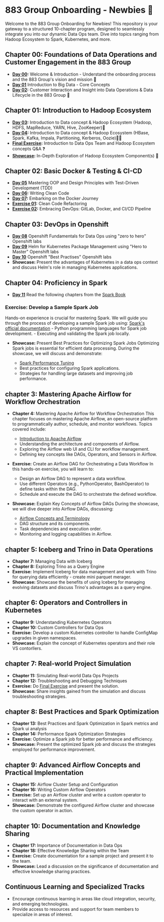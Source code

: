 # 883 Group Onboarding - Newbies :baby_bottle:

Welcome to the 883 Group Onboarding for Newbies! This repository is your gateway to a structured 10-chapter program, designed to seamlessly integrate you into our dynamic Data Ops team. Dive into topics ranging from Hadoop Ecosystem to Spark, Kubernetes, and more.

## Chapter 00: Foundations of Data Operations and Customer Engagement in the 883 Group
- **[Day 00](./chapter_00/day_00.md):** Welcome & Introduction - Understand the onboarding process and the 883 Group's vision and mission :dart:
- **[Day 01](./chapter_00/day_01.md)** Introduction to Big Data - Core Concepts 
- **[Day 02](./chapter_00/day_02.md):** Customer Interaction and Insight into Data Operations & Data Lifecycle in the 883 Group
:bow_and_arrow:


## Chapter 01: Introduction to Hadoop Ecosystem
- **[Day 03](./chapter_01/day_03.md):**  Introduction to Data concept & Hadoop Ecosystem (Hadoop, HDFS, MapReduce, YARN, Hive, ZooKeeper):elephant:
- **[Day 04](./chapter_01/day_04.md):**  Introduction to Data concept & Hadoop Ecosystem (HBase, Spark, Kafka, Impala, Partitioning, Kerberos, Oozie):elephant::elephant:
- **[Final Exercise](./chapter_01/final_exercise_01.md):** Introduction to Data Ops Team and Hadoop Ecosystem concepts Q&A :question:
- **[Showcase](./chapter_01/showcase/showcase01.md):** In-Depth Exploration of Hadoop Ecosystem Component(s) :book:


## Chapter 02: Basic Docker & Testing & CI-CD
- **[Day 05](./chapter_02/day_05.md)** Mastering OOP and Design Principles with Test-Driven Development (TDD)
- **[Day 06](./chapter_02/day_06.md):**  Writing Clean Code
- **[Day 07](./chapter_02/day_07.md):** Embarking on the Docker Journey
- **[Exercise 01](./chapter_02/final_exercise_02.md):** Clean Code Refactoring 
- **[Exercise 02](./chapter_02/final_exercise_03.md):** Embracing DevOps: GitLab, Docker, and CI/CD Pipeline


## Chapter 03: DevOps in Openshift
- **[Day 08](https://883g.github.io/GO-TO-INTERNAL)** Openshift Fundamentals for Data Ops using "zero to hero" Openshift labs
- **[Day 09](https://883g.github.io/GO-TO-INTERNAL)** Helm for Kubernetes Package Management using "Hero to Master" Openshift labs 
- **[Day 10](https://883g.github.io/GO-TO-INTERNAL)**  Openshift "Best Practises"  Openshift labs
- **Showcase:** Present the advantages of Kubernetes in a data ops context and discuss Helm's role in managing Kubernetes applications.


## Chapter 04: Proficiency in Spark

- **[Day 11](./chapter_04/day_11.md)** Read the following chapters from the [Spark Book](https://github.com/hemant-rout/BigData/blob/master/Learning%20Spark%20%20Lightning-Fast%20Big%20Data%20Analysis%20.pdf)

### **Exercise:** Develop a Sample Spark Job
Hands-on experience is crucial for mastering Spark. We will guide you through the process of developing a sample Spark job using: [Spark's official documentation](https://spark.apache.org/docs/latest/)
    - Python programming languages for Spark job development.
    - Executing and validating the Spark job locally.

- **Showcase:** Present Best Practices for Optimizing Spark Jobs
Optimizing Spark jobs is essential for efficient data processing. During the showcase, we will discuss and demonstrate:

    - [Spark Performance Tuning](https://spark.apache.org/docs/latest/tuning.html)
    - Best practices for configuring Spark applications.
    - Strategies for handling large datasets and improving job performance.


## chapter 3: Mastering Apache Airflow for Workflow Orchestration

- **Chapter 4:** Mastering Apache Airflow for Workflow Orchestration
This chapter focuses on mastering Apache Airflow, an open-source platform to programmatically author, schedule, and monitor workflows. Topics covered include:

    - [Introduction to Apache Airflow](https://airflow.apache.org/)
    - Understanding the architecture and components of Airflow.
    - Exploring the Airflow web UI and CLI for workflow management.
    - Defining key concepts like DAGs, Operators, and Sensors in Airflow.

- **Exercise:** Create an Airflow DAG for Orchestrating a Data Workflow
In this hands-on exercise, you will learn to:

    - Design an Airflow DAG to represent a data workflow.
    - Use different Operators (e.g., PythonOperator, BashOperator) to define tasks within the DAG.
    - Schedule and execute the DAG to orchestrate the defined workflow.

- **Showcase:**  Explain Key Concepts of Airflow DAGs
During the showcase, we will dive deeper into Airflow DAGs, discussing:

    - [Airflow Concepts and Terminology](https://airflow.apache.org/docs/apache-airflow/stable/concepts/index.html)
    - DAG structure and its components.
    - Task dependencies and execution order.
    - Monitoring and logging capabilities in Airflow.


## chapter 5: Iceberg and Trino in Data Operations
- **Chapter 7:** Managing Data with Iceberg
- **Chapter 8:** Exploring Trino as a Query Engine
- **Exercise:** Implement Iceberg for data management and work with Trino for querying data efficiently - create mini parquet merager.
- **Showcase:** Showcase the benefits of using Iceberg for managing evolving datasets and discuss Trino's advantages as a query engine.

## chapter 6: Operators and Controllers in Kubernetes
- **Chapter 9:** Understanding Kubernetes Operators
- **Chapter 10:** Custom Controllers for Data Ops
- **Exercise:** Develop a custom Kubernetes controller to handle ConfigMap upgrades in given namespaces.
- **Showcase:** Explain the concept of Kubernetes operators and their role VS contorllers.

## chapter 7: Real-world Project Simulation
- **Chapter 11:** Simulating Real-world Data Ops Projects
- **Chapter 12:** Troubleshooting and Debugging Techniques
- **Exercise:**  Do [Final Exercise](FinalExercise.md) and present the solution.
- **Showcase:** Share insights gained from the simulation and discuss troubleshooting strategies.

## chapter 8: Best Practices and Spark Optimization
- **Chapter 13:** Best Practices and Spark Optimization in Spark metrics and Spark ui analysis
- **Chapter 14:** Performance Spark Optimization Strategies
- **Exercise:** Optimize a Spark job for better performance and efficiency.
- **Showcase:** Present the optimized Spark job and discuss the strategies employed for performance improvement.

## chapter 9: Advanced Airflow Concepts and Practical Implementation
- **Chapter 15:** Airflow Cluster Setup and Configuration
- **Chapter 16:** Writing Custom Airflow Operators
- **Exercise:** Set up an Airflow cluster and write a custom operator to interact with an external system.
- **Showcase:** Demonstrate the configured Airflow cluster and showcase the custom operator in action.

## chapter 10: Documentation and Knowledge Sharing
- **Chapter 17:** Importance of Documentation in Data Ops
- **Chapter 18:** Effective Knowledge Sharing within the Team
- **Exercise:** Create documentation for a sample project and present it to the team.
- **Showcase:** Lead a discussion on the significance of documentation and effective knowledge sharing practices.

## Continuous Learning and Specialized Tracks
- Encourage continuous learning in areas like cloud integration, security, and emerging technologies.
- Provide access to resources and support for team members to specialize in areas of interest.
